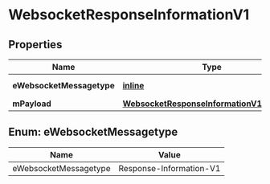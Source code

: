 
# WebsocketResponseInformationV1

## Properties
Name | Type | Description | Notes
------------ | ------------- | ------------- | -------------
**eWebsocketMessagetype** | [**inline**](#EWebsocketMessagetype) | The Type of message | 
**mPayload** | [**WebsocketResponseInformationV1MPayload**](WebsocketResponseInformationV1MPayload.md) |  | 


<a id="EWebsocketMessagetype"></a>
## Enum: eWebsocketMessagetype
Name | Value
---- | -----
eWebsocketMessagetype | Response-Information-V1



